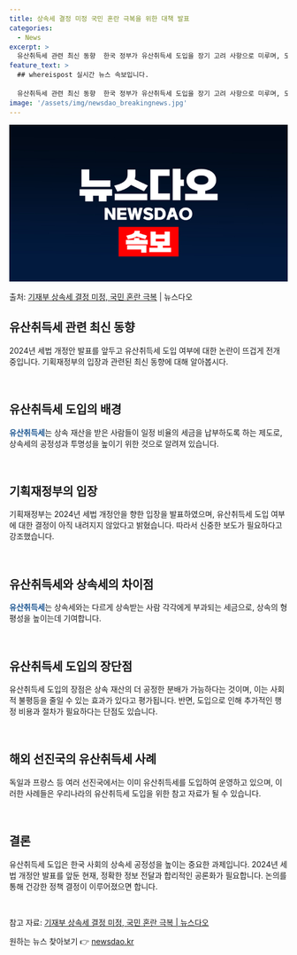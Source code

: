 ```yaml
---
title: 상속세 결정 미정 국민 혼란 극복을 위한 대책 발표
categories:
  - News
excerpt: >
  유산취득세 관련 최신 동향  한국 정부가 유산취득세 도입을 장기 고려 사항으로 미루며, 도입이 좌초될 가능성…
feature_text: >
  ## whereispost 실시간 뉴스 속보입니다.

  유산취득세 관련 최신 동향  한국 정부가 유산취득세 도입을 장기 고려 사항으로 미루며, 도입이 좌초될 가능성…
image: '/assets/img/newsdao_breakingnews.jpg'
---
```


![뉴스다오 속보](/assets/img/newsdao_breakingnews.jpg)

<p>출처: <a href="https://newsdao.kr/4669" rel="dofollow">기재부 상속세 결정 미정, 국민 혼란 극복</a> | 뉴스다오</p>

<h2 data-ke-size="size26">유산취득세 관련 최신 동향</h2>
2024년 세법 개정안 발표를 앞두고 유산취득세 도입 여부에 대한 논란이 뜨겁게 전개 중입니다. 기획재정부의 입장과 관련된 최신 동향에 대해 알아봅시다.

<p data-ke-size="size16">&nbsp;</p>

<h2 data-ke-size="size24">유산취득세 도입의 배경</h2>
<b><span style="color: #1a5490;">유산취득세</span></b>는 상속 재산을 받은 사람들이 일정 비율의 세금을 납부하도록 하는 제도로, 상속세의 공정성과 투명성을 높이기 위한 것으로 알려져 있습니다.

<p data-ke-size="size16">&nbsp;</p>

<h2 data-ke-size="size24">기획재정부의 입장</h2>
기획재정부는 2024년 세법 개정안을 향한 입장을 발표하였으며, 유산취득세 도입 여부에 대한 결정이 아직 내려지지 않았다고 밝혔습니다. 따라서 신중한 보도가 필요하다고 강조했습니다.

<p data-ke-size="size16">&nbsp;</p>

<h2 data-ke-size="size24">유산취득세와 상속세의 차이점</h2>
<b><span style="color: #1a5490;">유산취득세</span></b>는 상속세와는 다르게 상속받는 사람 각각에게 부과되는 세금으로, 상속의 형평성을 높이는데 기여합니다.

<p data-ke-size="size16">&nbsp;</p>

<h2 data-ke-size="size24">유산취득세 도입의 장단점</h2>
유산취득세 도입의 장점은 상속 재산의 더 공정한 분배가 가능하다는 것이며, 이는 사회적 불평등을 줄일 수 있는 효과가 있다고 평가됩니다. 반면, 도입으로 인해 추가적인 행정 비용과 절차가 필요하다는 단점도 있습니다.

<p data-ke-size="size16">&nbsp;</p>

<h2 data-ke-size="size24">해외 선진국의 유산취득세 사례</h2>
독일과 프랑스 등 여러 선진국에서는 이미 유산취득세를 도입하여 운영하고 있으며, 이러한 사례들은 우리나라의 유산취득세 도입을 위한 참고 자료가 될 수 있습니다.

<p data-ke-size="size16">&nbsp;</p>

<h2 data-ke-size="size24">결론</h2>
유산취득세 도입은 한국 사회의 상속세 공정성을 높이는 중요한 과제입니다. 2024년 세법 개정안 발표를 앞둔 현재, 정확한 정보 전달과 합리적인 공론화가 필요합니다. 논의를 통해 건강한 정책 결정이 이루어졌으면 합니다.

<p data-ke-size="size16">&nbsp;</p>

참고 자료: [기재부 상속세 결정 미정, 국민 혼란 극복 | 뉴스다오](https://newsdao.kr/4669) 

원하는 뉴스 찾아보기 👉 <a href="https://newsdao.kr" rel="dofollow">newsdao.kr</a>


